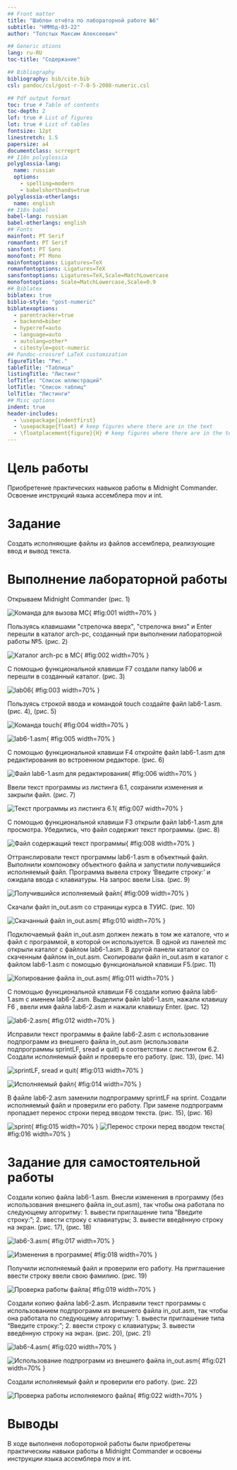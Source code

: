 ```yaml
---
## Front matter
title: "Шаблон отчёта по лабораторной работе №6"
subtitle: "НММбд-03-22"
author: "Толстых Максим Алексеевич"

## Generic otions
lang: ru-RU
toc-title: "Содержание"

## Bibliography
bibliography: bib/cite.bib
csl: pandoc/csl/gost-r-7-0-5-2008-numeric.csl

## Pdf output format
toc: true # Table of contents
toc-depth: 2
lof: true # List of figures
lot: true # List of tables
fontsize: 12pt
linestretch: 1.5
papersize: a4
documentclass: scrreprt
## I18n polyglossia
polyglossia-lang:
  name: russian
  options:
	- spelling=modern
	- babelshorthands=true
polyglossia-otherlangs:
  name: english
## I18n babel
babel-lang: russian
babel-otherlangs: english
## Fonts
mainfont: PT Serif
romanfont: PT Serif
sansfont: PT Sans
monofont: PT Mono
mainfontoptions: Ligatures=TeX
romanfontoptions: Ligatures=TeX
sansfontoptions: Ligatures=TeX,Scale=MatchLowercase
monofontoptions: Scale=MatchLowercase,Scale=0.9
## Biblatex
biblatex: true
biblio-style: "gost-numeric"
biblatexoptions:
  - parentracker=true
  - backend=biber
  - hyperref=auto
  - language=auto
  - autolang=other*
  - citestyle=gost-numeric
## Pandoc-crossref LaTeX customization
figureTitle: "Рис."
tableTitle: "Таблица"
listingTitle: "Листинг"
lofTitle: "Список иллюстраций"
lotTitle: "Список таблиц"
lolTitle: "Листинги"
## Misc options
indent: true
header-includes:
  - \usepackage{indentfirst}
  - \usepackage{float} # keep figures where there are in the text
  - \floatplacement{figure}{H} # keep figures where there are in the text
---
```


# Цель работы

Приобретение практических навыков работы в Midnight Commander. Освоение
инструкций языка ассемблера mov и int.

# Задание

Создать исполняющие файлы из файлов ассемблера, реализующие ввод и
вывод текста.

# Выполнение лабораторной работы

Открываем Midnight Commander (рис. 1)

![Команда для вызова MC](image/1.png){ #fig:001 width=70% }

Пользуясь клавишами "стрелочка вверх", "стрелочка вниз" и Enter перешли в каталог arch-pc, созданный
при выполнении лабораторной работы №5. (рис. 2)

![Каталог arch-pc в MC](image/2.png){ #fig:002 width=70% }

С помощью функциональной клавиши F7 создали папку lab06 и перешли в
созданный каталог. (рис. 3)

![lab06](image/3.png){ #fig:003 width=70% }

Пользуясь строкой ввода и командой touch создайте файл lab6-1.asm. (рис. 4),
(рис. 5)

![Команда touch](image/4.png){ #fig:004 width=70% }

![lab6-1.asm](image/5.png){ #fig:005 width=70% }

С помощью функциональной клавиши F4 откройте файл lab6-1.asm для редактирования во встроенном редакторе. (рис. 6)

![Файл lab6-1.asm для редактирования](image/6.png){ #fig:006 width=70% }

Ввели текст программы из листинга 6.1, сохранили изменения и закрыли файл.
(рис. 7)

![Текст программы из листинга 6.1](image/7.png){ #fig:007 width=70% }

С помощью функциональной клавиши F3 открыли файл lab6-1.asm для просмотра. Убедились, что файл содержит текст программы. (рис. 8)

![Файл содержащий текст программы](image/8.png){ #fig:008 width=70% }

Оттранслировали текст программы lab6-1.asm в объектный файл. Выполнили
компоновку объектного файла и запустили получившийся исполняемый файл.
Программа вывела строку ‘Введите строку:’ и ожидала ввода с клавиатуры. На
запрос ввели Lisa. (рис. 9)

![Получившийся исполняемый файл](image/9.png){ #fig:009 width=70% }

Скачали файл in_out.asm со страницы курса в ТУИС. (рис. 10)

![Скачанный файл in_out.asm](image/10.png){ #fig:010 width=70% }

Подключаемый файл in_out.asm должен лежать в том же каталоге, что и файл с
программой, в которой он используется. В одной из панелей mc открыли каталог
с файлом lab6-1.asm. В другой панели каталог со скаченным файлом in_out.asm.
Скопировали файл in_out.asm в каталог с файлом lab6-1.asm с помощью функциональной клавиши F5.(рис. 11)

![Копирование файла in_out.asm](image/11.png){ #fig:011 width=70% }

С помощью функциональной клавиши F6 создали копию файла lab6- 1.asm с
именем lab6-2.asm. Выделили файл lab6-1.asm, нажали клавишу F6 , ввели имя
файла lab6-2.asm и нажали клавишу Enter. (рис. 12)

![lab6-2.asm](image/12.png){ #fig:012 width=70% }

Исправили текст программы в файле lab6-2.asm с использование подпрограмм
из внешнего файла in_out.asm (использовали подпрограммы sprintLF, sread и
quit) в соответствии с листингом 6.2. Создали исполняемый файл и проверьте
его работу. (рис. 13), (рис. 14)

![sprintLF, sread и quit](image/13.png){ #fig:013 width=70% }

![Исполняемый файл](image/14.png){ #fig:014 width=70% }

В файле lab6-2.asm заменили подпрограмму sprintLF на sprint. Создали исполняемый файл и проверили его работу. При замене подпрограмм пропадает
перенос строки перед вводом текста. (рис. 15), (рис. 16)

![sprint](image/15.png){ #fig:015 width=70% }
![Перенос строки перед вводом текста](image/16.png){ #fig:016 width=70% }

# Задание для самостоятельной работы

Создали копию файла lab6-1.asm. Внесли изменения в программу (без использования внешнего файла in_out.asm), так чтобы она работала по следующему
алгоритму: 1. вывести приглашение типа “Введите строку:”; 2. ввести строку с
клавиатуры; 3. вывести введённую строку на экран.
(рис. 17), (рис. 18)

![lab6-3.asm](image/17.png){ #fig:017 width=70% }

![Изменения в программе](image/18.png){ #fig:018 width=70% }

Получили исполняемый файл и проверили его работу. На приглашение ввести
строку ввели свою фамилию. (рис. 19)

![Проверка работы файла](image/19.png){ #fig:019 width=70% }

Создали копию файла lab6-2.asm. Исправили текст программы с использованием подпрограмм из внешнего файла in_out.asm, так чтобы она работала
по следующему алгоритму: 1. вывести приглашение типа “Введите строку:”; 2.
ввести строку с клавиатуры; 3. вывести введённую строку на экран.
(рис. 20), (рис. 21)

![lab6-4.asm](image/20.png){ #fig:020 width=70% }

![Использование подпрограмм из внешнего файла in_out.asm](image/21.png){ #fig:021 width=70% }

Создали исполняемый файл и проверили его работу. (рис. 22)

![Проверка работы исполняемого файла](image/22.png){ #fig:022 width=70% }

# Выводы

В ходе выполненя лобороторной работы были приобретены практическиы
навыки работы в Midnight Commander и освоены инструкции языка ассемблера
mov и int.

